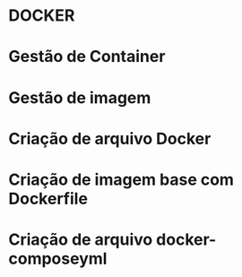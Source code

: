 # DOCKER
# Gestão de Container
# Gestão de imagem
# Criação de arquivo Docker
# Criação de imagem base com Dockerfile
# Criação de arquivo docker-composeyml

